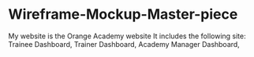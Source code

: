 # Wireframe-Mockup-Master-piece
My website is the Orange Academy website It includes the following site: Trainee Dashboard, Trainer Dashboard, Academy Manager Dashboard,
